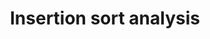 ---
title: "Insertion sort analysis"
published: true
morea_id: reading-screencast-2c
morea_summary: "Insertion sort analysis"
morea_type: reading
morea_sort_order: 3
morea_url: http://youtu.be/UtEMLcKHcGc
morea_labels:
 - Screencast
 - Suthers
 - 28 min
---